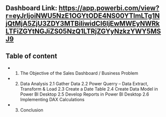## Dashboard Link: https://app.powerbi.com/view?r=eyJrIjoiNWU5NzE1OGYtODE4NS00YTlmLTg1NjQtMjA5ZjU3ZDY3MTBiIiwidCI6IjEwMWEyNWRkLTFiZGYtNGJiZS05NzQ1LTRjZGYyNzkzYWY5MSJ9
## Table of content 
- 1. The Objective of the Sales Dashboard / Business Problem
- 2. Data Analysis
2.1 Gather Data
2.2 Power Querry – Data Extract, Transform & Load
2.3 Create a Date Table
2.4 Create Data Model in Power BI Desktop
2.5 Develop Reports in Power BI Desktop
2.6 Implementing DAX Calculations
- 3. Conclusion 
